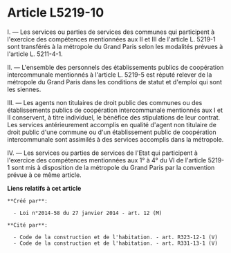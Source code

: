 # Article L5219-10

I. ― Les services ou parties de services des communes qui participent à l'exercice des compétences mentionnées aux II et III
de l'article L. 5219-1 sont transférés à la métropole du Grand Paris selon les modalités prévues à l'article L. 5211-4-1. 

II. ― L'ensemble des personnels des établissements publics de coopération intercommunale mentionnés à l'article L. 5219-5 est
réputé relever de la métropole du Grand Paris dans les conditions de statut et d'emploi qui sont les siennes. 

III. ― Les agents non titulaires de droit public des communes ou des établissements publics de coopération intercommunale
mentionnés aux I et II conservent, à titre individuel, le bénéfice des stipulations de leur contrat. Les services
antérieurement accomplis en qualité d'agent non titulaire de droit public d'une commune ou d'un établissement public de
coopération intercommunale sont assimilés à des services accomplis dans la métropole. 

IV. ― Les services ou parties de services de l'Etat qui participent à l'exercice des compétences mentionnées aux 1° à 4° du
VI de l'article 5219-1 sont mis à disposition de la métropole du Grand Paris par la convention prévue à ce même article.

**Liens relatifs à cet article**

	**Créé par**:

	  - Loi n°2014-58 du 27 janvier 2014 - art. 12 (M)

	**Cité par**:

	  - Code de la construction et de l'habitation. - art. R323-12-1 (V)
	  - Code de la construction et de l'habitation. - art. R331-13-1 (V)
